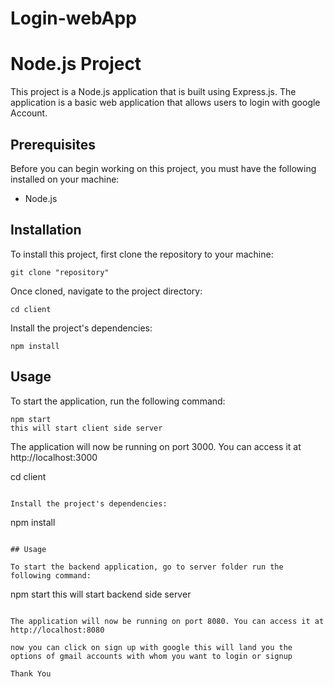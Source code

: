 # Login-webApp

# Node.js Project

This project is a Node.js application that is built using Express.js. The application is a basic web application that allows users to login with google Account.

## Prerequisites

Before you can begin working on this project, you must have the following installed on your machine:

* Node.js


## Installation

To install this project, first clone the repository to your machine:

```
git clone "repository"
```

Once cloned, navigate to the project directory:

```
cd client
```

Install the project's dependencies:

```
npm install
```

## Usage

To start the application, run the following command:

```
npm start 
this will start client side server
```

The application will now be running on port 3000. You can access it at http://localhost:3000

cd client
```

Install the project's dependencies:

```
npm install
```

## Usage

To start the backend application, go to server folder run the following command:

```
npm start 
this will start backend side server
```

The application will now be running on port 8080. You can access it at http://localhost:8080

now you can click on sign up with google this will land you the options of gmail accounts with whom you want to login or signup

Thank You
